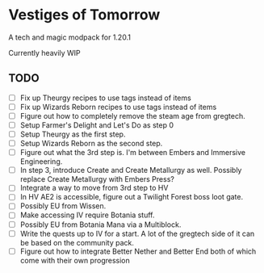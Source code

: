 # Vestiges of Tomorrow

A tech and magic modpack for 1.20.1

Currently heavily WIP

## TODO

- [ ] Fix up Theurgy recipes to use tags instead of items
- [ ] Fix up Wizards Reborn recipes to use tags instead of items
- [ ] Figure out how to completely remove the steam age from gregtech.
- [ ] Setup Farmer's Delight and Let's Do as step 0
- [ ] Setup Theurgy as the first step.
- [ ] Setup Wizards Reborn as the second step.
- [ ] Figure out what the 3rd step is. I'm between Embers and Immersive Engineering.
- [ ] In step 3, introduce Create and Create Metallurgy as well. Possibly replace Create Metallurgy with Embers Press?
- [ ] Integrate a way to move from 3rd step to HV
- [ ] In HV AE2 is accessible, figure out a Twilight Forest boss loot gate.
- [ ] Possibly EU from Wissen.
- [ ] Make accessing IV require Botania stuff.
- [ ] Possibly EU from Botania Mana via a Multiblock.
- [ ] Write the quests up to IV for a start. A lot of the gregtech side of it can be based on the community pack.
- [ ] Figure out how to integrate Better Nether and Better End both of which come with their own progression